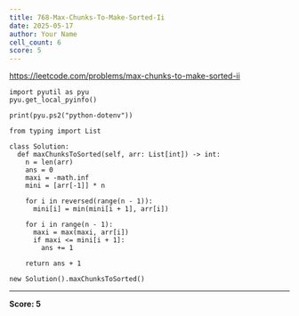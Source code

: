 ```yaml
---
title: 768-Max-Chunks-To-Make-Sorted-Ii
date: 2025-05-17
author: Your Name
cell_count: 6
score: 5
---
```


https://leetcode.com/problems/max-chunks-to-make-sorted-ii


```
import pyutil as pyu
pyu.get_local_pyinfo()
```


```
print(pyu.ps2("python-dotenv"))
```


```
from typing import List
```


```
class Solution:
  def maxChunksToSorted(self, arr: List[int]) -> int:
    n = len(arr)
    ans = 0
    maxi = -math.inf
    mini = [arr[-1]] * n

    for i in reversed(range(n - 1)):
      mini[i] = min(mini[i + 1], arr[i])

    for i in range(n - 1):
      maxi = max(maxi, arr[i])
      if maxi <= mini[i + 1]:
        ans += 1

    return ans + 1
```


```
new Solution().maxChunksToSorted()
```


---
**Score: 5**